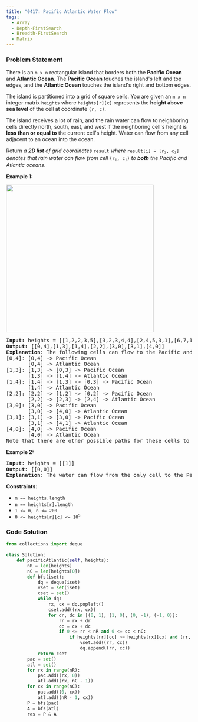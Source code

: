 ```yaml
---
title: "0417: Pacific Atlantic Water Flow"
tags:
  - Array
  - Depth-FirstSearch
  - Breadth-FirstSearch
  - Matrix
---
```

### Problem Statement

<p>There is an <code>m x n</code> rectangular island that borders both the <strong>Pacific Ocean</strong> and <strong>Atlantic Ocean</strong>. The <strong>Pacific Ocean</strong> touches the island&#39;s left and top edges, and the <strong>Atlantic Ocean</strong> touches the island&#39;s right and bottom edges.</p>

<p>The island is partitioned into a grid of square cells. You are given an <code>m x n</code> integer matrix <code>heights</code> where <code>heights[r][c]</code> represents the <strong>height above sea level</strong> of the cell at coordinate <code>(r, c)</code>.</p>

<p>The island receives a lot of rain, and the rain water can flow to neighboring cells directly north, south, east, and west if the neighboring cell&#39;s height is <strong>less than or equal to</strong> the current cell&#39;s height. Water can flow from any cell adjacent to an ocean into the ocean.</p>

<p>Return <em>a <strong>2D list</strong> of grid coordinates </em><code>result</code><em> where </em><code>result[i] = [r<sub>i</sub>, c<sub>i</sub>]</code><em> denotes that rain water can flow from cell </em><code>(r<sub>i</sub>, c<sub>i</sub>)</code><em> to <strong>both</strong> the Pacific and Atlantic oceans</em>.</p>


<p><strong class="example">Example 1:</strong></p>
<img alt="" src="https://assets.leetcode.com/uploads/2021/06/08/waterflow-grid.jpg" style="width: 400px; height: 400px;" />
<pre>
<strong>Input:</strong> heights = [[1,2,2,3,5],[3,2,3,4,4],[2,4,5,3,1],[6,7,1,4,5],[5,1,1,2,4]]
<strong>Output:</strong> [[0,4],[1,3],[1,4],[2,2],[3,0],[3,1],[4,0]]
<strong>Explanation:</strong> The following cells can flow to the Pacific and Atlantic oceans, as shown below:
[0,4]: [0,4] -&gt; Pacific Ocean 
       [0,4] -&gt; Atlantic Ocean
[1,3]: [1,3] -&gt; [0,3] -&gt; Pacific Ocean 
       [1,3] -&gt; [1,4] -&gt; Atlantic Ocean
[1,4]: [1,4] -&gt; [1,3] -&gt; [0,3] -&gt; Pacific Ocean 
       [1,4] -&gt; Atlantic Ocean
[2,2]: [2,2] -&gt; [1,2] -&gt; [0,2] -&gt; Pacific Ocean 
       [2,2] -&gt; [2,3] -&gt; [2,4] -&gt; Atlantic Ocean
[3,0]: [3,0] -&gt; Pacific Ocean 
       [3,0] -&gt; [4,0] -&gt; Atlantic Ocean
[3,1]: [3,1] -&gt; [3,0] -&gt; Pacific Ocean 
       [3,1] -&gt; [4,1] -&gt; Atlantic Ocean
[4,0]: [4,0] -&gt; Pacific Ocean 
       [4,0] -&gt; Atlantic Ocean
Note that there are other possible paths for these cells to flow to the Pacific and Atlantic oceans.
</pre>

<p><strong class="example">Example 2:</strong></p>

<pre>
<strong>Input:</strong> heights = [[1]]
<strong>Output:</strong> [[0,0]]
<strong>Explanation:</strong> The water can flow from the only cell to the Pacific and Atlantic oceans.
</pre>


<p><strong>Constraints:</strong></p>

<ul>
	<li><code>m == heights.length</code></li>
	<li><code>n == heights[r].length</code></li>
	<li><code>1 &lt;= m, n &lt;= 200</code></li>
	<li><code>0 &lt;= heights[r][c] &lt;= 10<sup>5</sup></code></li>
</ul>


### Code Solution

```python
from collections import deque

class Solution:
    def pacificAtlantic(self, heights):
        nR = len(heights)
        nC = len(heights[0])
        def bfs(iset):
            dq = deque(iset)
            vset = set(iset)
            cset = set()
            while dq:
                rx, cx = dq.popleft()
                cset.add((rx, cx))
                for dr, dc in [(0, 1), (1, 0), (0, -1), (-1, 0)]:
                    rr = rx + dr
                    cc = cx + dc
                    if 0 <= rr < nR and 0 <= cc < nC:
                        if heights[rr][cc] >= heights[rx][cx] and (rr, cc) not in vset:
                            vset.add((rr, cc))
                            dq.append((rr, cc))
            return cset
        pac = set()
        atl = set()
        for rx in range(nR):
            pac.add((rx, 0))
            atl.add((rx, nC - 1))
        for cx in range(nC):
            pac.add((0, cx))
            atl.add((nR - 1, cx))
        P = bfs(pac)
        A = bfs(atl)
        res = P & A
```
